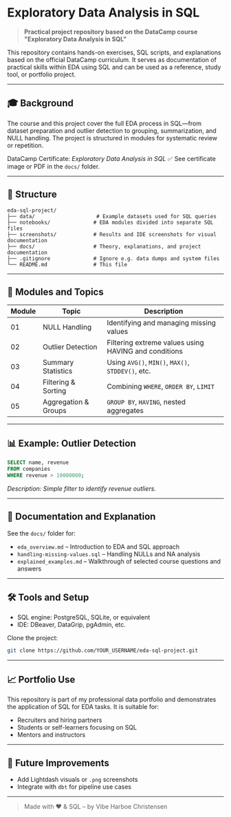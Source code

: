 # Exploratory Data Analysis in SQL

> **Practical project repository based on the DataCamp course "Exploratory Data Analysis in SQL"**

This repository contains hands-on exercises, SQL scripts, and explanations based on the official DataCamp curriculum. It serves as documentation of practical skills within EDA using SQL and can be used as a reference, study tool, or portfolio project.

---

## 🎓 Background

The course and this project cover the full EDA process in SQL—from dataset preparation and outlier detection to grouping, summarization, and NULL handling. The project is structured in modules for systematic review or repetition.

DataCamp Certificate: *Exploratory Data Analysis in SQL* ✅
See certificate image or PDF in the `docs/` folder.

---

## 📄 Structure

```
eda-sql-project/
├── data/                    # Example datasets used for SQL queries
├── notebooks/              # EDA modules divided into separate SQL files
├── screenshots/            # Results and IDE screenshots for visual documentation
├── docs/                   # Theory, explanations, and project documentation
├── .gitignore              # Ignore e.g. data dumps and system files
└── README.md               # This file
```

---

## 🔄 Modules and Topics

| Module | Topic                | Description                                          |
| ------ | -------------------- | ---------------------------------------------------- |
| 01     | NULL Handling        | Identifying and managing missing values              |
| 02     | Outlier Detection    | Filtering extreme values using HAVING and conditions |
| 03     | Summary Statistics   | Using `AVG()`, `MIN()`, `MAX()`, `STDDEV()`, etc.    |
| 04     | Filtering & Sorting  | Combining `WHERE`, `ORDER BY`, `LIMIT`               |
| 05     | Aggregation & Groups | `GROUP BY`, `HAVING`, nested aggregates              |

---

## 📊 Example: Outlier Detection

```sql
SELECT name, revenue
FROM companies
WHERE revenue > 10000000;
```

*Description: Simple filter to identify revenue outliers.*

---

## 📖 Documentation and Explanation

See the `docs/` folder for:

* `eda_overview.md` – Introduction to EDA and SQL approach
* `handling-missing-values.sql` – Handling NULLs and NA analysis
* `explained_examples.md` – Walkthrough of selected course questions and answers

---

## 🛠️ Tools and Setup

* SQL engine: PostgreSQL, SQLite, or equivalent
* IDE: DBeaver, DataGrip, pgAdmin, etc.

Clone the project:

```bash
git clone https://github.com/YOUR_USERNAME/eda-sql-project.git
```

---

## 📈 Portfolio Use

This repository is part of my professional data portfolio and demonstrates the application of SQL for EDA tasks. It is suitable for:

* Recruiters and hiring partners
* Students or self-learners focusing on SQL
* Mentors and instructors

---

## 🚀 Future Improvements

* Add Lightdash visuals or `.png` screenshots
* Integrate with `dbt` for pipeline use cases

---

> Made with ❤️ & SQL – by Vibe Harboe Christensen
